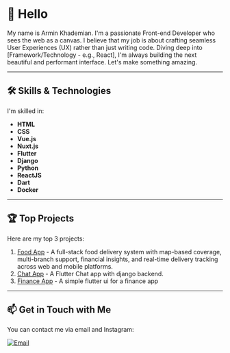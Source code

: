 <div dir="ltr">

# 👋 Hello 
 My name is Armin Khademian. I'm a passionate Front-end Developer who sees the web as a canvas. I believe that my job is about crafting seamless User Experiences (UX) rather than just writing code. Diving deep into [Framework/Technology - e.g., React], I'm always building the next beautiful and performant interface. Let's make something amazing.

---

## 🛠️ Skills & Technologies
I'm skilled in:
- **HTML**
- **CSS**
- **Vue.js**
- **Nuxt.js**
- **Flutter**
- **Django**
- **Python**
- **ReactJS**
- **Dart**
- **Docker**

---

## 🏆 Top Projects
Here are my top 3 projects:
1. [Food App](https://github.com/divslayer/Food-App) - A full-stack food delivery system with map-based coverage, multi-branch support, financial insights, and real-time delivery tracking across web and mobile platforms.
2. [Chat App](https://github.com/divslayer/Chat-App) - A Flutter Chat app with django backend.
2. [Finance App](https://github.com/divslayer/Finance-App) - A simple flutter ui for a finance app

---

## 📫 Get in Touch with Me
You can contact me via email and Instagram:

[![Email](https://img.shields.io/badge/Email-EA4335?&style=for-the-badge&logo=Gmail&logoColor=white)](mailto:armin.kh.seven1@gmail.com)


</div>
